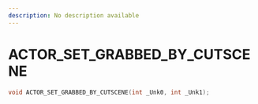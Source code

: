 ```yaml
---
description: No description available 
---
```


# ACTOR_SET_GRABBED_BY_CUTSCENE

```cpp
void ACTOR_SET_GRABBED_BY_CUTSCENE(int _Unk0, int _Unk1);
```